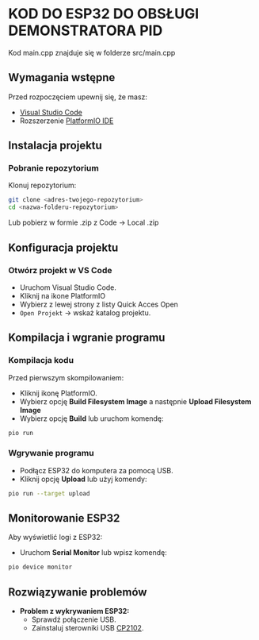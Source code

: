 # KOD DO ESP32 DO OBSŁUGI DEMONSTRATORA PID

Kod main.cpp znajduje się w folderze src/main.cpp

## Wymagania wstępne

Przed rozpoczęciem upewnij się, że masz:

- [Visual Studio Code](https://code.visualstudio.com/)
- Rozszerzenie [PlatformIO IDE](https://platformio.org/platformio-ide)

## Instalacja projektu

### Pobranie repozytorium

Klonuj repozytorium:

```bash
git clone <adres-twojego-repozytorium>
cd <nazwa-folderu-repozytorium>
```
Lub pobierz w formie .zip z Code -> Local .zip

## Konfiguracja projektu

### Otwórz projekt w VS Code

- Uruchom Visual Studio Code.
- Kliknij na ikone PlatformIO
- Wybierz z lewej strony z listy Quick Acces Open
- `Open Projekt` → wskaż katalog projektu.


## Kompilacja i wgranie programu

### Kompilacja kodu

Przed pierwszym skompilowaniem:

- Kliknij ikonę PlatformIO.
- Wybierz opcję **Build Filesystem Image** a następnie **Upload Filesystem Image**
- Wybierz opcję **Build** lub uruchom komendę:

```bash
pio run
```

### Wgrywanie programu

- Podłącz ESP32 do komputera za pomocą USB.
- Kliknij opcję **Upload** lub użyj komendy:

```bash
pio run --target upload
```

## Monitorowanie ESP32

Aby wyświetlić logi z ESP32:

- Uruchom **Serial Monitor** lub wpisz komendę:

```bash
pio device monitor
```


## Rozwiązywanie problemów

- **Problem z wykrywaniem ESP32:**
  - Sprawdź połączenie USB.
  - Zainstaluj sterowniki USB [CP2102](https://www.silabs.com/developers/usb-to-uart-bridge-vcp-drivers).


